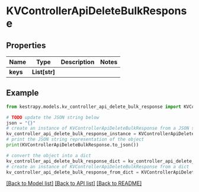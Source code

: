 # KVControllerApiDeleteBulkResponse


## Properties

Name | Type | Description | Notes
------------ | ------------- | ------------- | -------------
**keys** | **List[str]** |  | 

## Example

```python
from kestrapy.models.kv_controller_api_delete_bulk_response import KVControllerApiDeleteBulkResponse

# TODO update the JSON string below
json = "{}"
# create an instance of KVControllerApiDeleteBulkResponse from a JSON string
kv_controller_api_delete_bulk_response_instance = KVControllerApiDeleteBulkResponse.from_json(json)
# print the JSON string representation of the object
print(KVControllerApiDeleteBulkResponse.to_json())

# convert the object into a dict
kv_controller_api_delete_bulk_response_dict = kv_controller_api_delete_bulk_response_instance.to_dict()
# create an instance of KVControllerApiDeleteBulkResponse from a dict
kv_controller_api_delete_bulk_response_from_dict = KVControllerApiDeleteBulkResponse.from_dict(kv_controller_api_delete_bulk_response_dict)
```
[[Back to Model list]](../README.md#documentation-for-models) [[Back to API list]](../README.md#documentation-for-api-endpoints) [[Back to README]](../README.md)


